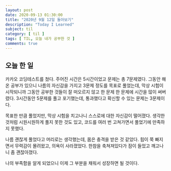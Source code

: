 ```yaml
---
layout: post
date: 2020-09-13 01:30:00
title: "2020년 9월 12일 돌아보기"
description: "Today I Learned"
subject: til
category: [ til ]
tags: [ TIL, 오늘 내가 공부한 것 ]
comments: true
---
```


## 오늘 한 일

카카오 코딩테스트를 쳤다. 주어진 시간은 5시간이었고 문제는 총 7문제였다. 그동안 해온 공부가 있으니 나름의 자신감을 가지고 3문제 정도를 목표로 풀었는데, 막상 시험이 시작되니까 그동안 공부한 것들이 잘 떠오르지 않고 한 문제 한 문제에 시간을 많이 써버렸다. 3시간동안 5문제를 풀고 포기했는데, 통과했다고 확신할 수 있는 문제는 3문제이다.

목표한 만큼 풀었지만, 막상 시험을 치고나니 스스로에 대한 자신감이 떨어졌다. 생각한 것처럼 시원시원하게 풀지 못한 것도 있고, 코드를 여러 번 고쳐가면서 풀었기에 만족하지 못했다.

나름 괜찮게 풀었다고 머리로는 생각했는데, 몸은 충격을 받은 것 같았다. 힘이 쭉 빠지면서 무력감이 몰려왔고, 의욕이 사라졌었다. 한참을 축쳐져있다가 잠이 들었고 깨고나니 좀 괜찮아졌다.

나의 부족함을 알게 되었으니 이제 그 부분을 채워서 성장하면 될 것이다.
